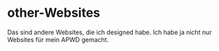 # other-Websites
Das sind andere Websites, die ich designed habe. Ich habe ja nicht nur Websites für mein APWD gemacht.
